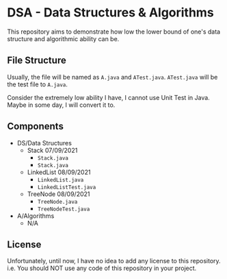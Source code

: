 # DSA - Data Structures & Algorithms

This repository aims to demonstrate how low the lower bound of one's data
structure and algorithmic ability can be.

## File Structure

Usually, the file will be named as `A.java` and `ATest.java`. `ATest.java` will be
the test file to `A.java`.

Consider the extremely low ability I have, I cannot use Unit Test in Java.
Maybe in some day, I will convert it to.

## Components

- DS/Data Structures
  - Stack 07/09/2021
    - ```Stack.java```
    - ```Stack.java```
  - LinkedList 08/09/2021
    - ```LinkedList.java```
    - ```LinkedListTest.java```
  - TreeNode 08/09/2021
    - ```TreeNode.java```
    - ```TreeNodeTest.java```
- A/Algorithms
  - N/A
    
## License

Unfortunately, until now, I have no idea to add any license to this repository.
i.e. You should NOT use any code of this repository in your project.
